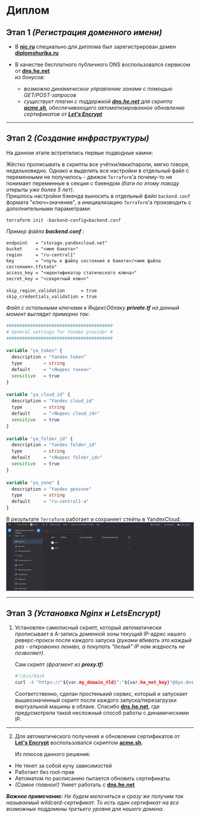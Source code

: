 # Диплом


## Этап 1 *(Регистрация доменного имени)*

- В **[nic.ru](https://nic.ru)** специально для диплома был зарегистрирован домен **[diplomshurika.ru](http://diplomshurika.ru)**

- В качестве бесплатного публичного DNS воспользовался сервисом от **[dns.he.net](https://dns.he.net)**  
  *из бонусов:* 
  - *возможно динамическое управление зонами с помощью GET/POST-запросов*
  - *существует плагин с поддержкой ***[dns.he.net](https://dns.he.net)*** для скрипта ***[acme.sh](https://github.com/acmesh-official/acme.sh)***, обеспечивающего автоматизированное обновление сертификатов от* ***[Let's Encrypt](https://letsencrypt.org/ru/)***

---
## Этап 2 *(Создание инфраструктуры)*
На данном этапе встретились первые подводные камни:

Жёстко прописывать в скрипты все учётки/явки/пароли, мягко говоря, недальновидно. Однако и выделить все настройки в отдельный файл с переменными не получилось - движок `Terraform`'а почему-то не понимает переменные в секции с бэкендом *(баги по этому поводу открыты уже более 5 лет)*.  
Пришлось настройки бэкенда выносить в отдельный файл `backend.conf` формата "ключ=значение", а инициализацию `Terraform`'а производить с дополнительными параметрами:
```
terraform init -backend-config=backend.conf
```
*Пример файла* ***backend.conf*** *:*
```
endpoint   = "storage.yandexcloud.net"
bucket     = "<имя бакета>"
region     = "ru-central1"
key        = "<путь к файлу состояния в бакете>/<имя файла состояния>.tfstate"
access_key = "<идентификатор статического ключа>"
secret_key = "<секретный ключ>"

skip_region_validation      = true
skip_credentials_validation = true
```
*Файл с остальными ключами к ЯндексОблаку ***private.tf*** на данный момент выглядит примерно так:*
```terraform
########################################
# General settings for Yandex provider #
########################################

variable "ya_token" {
  description = "Yandex token"
  type        = string
  default     = "<Яндекс токен>"
  sensitive   = true
}

variable "ya_cloud_id" {
  description = "Yandex cloud_id"
  type        = string
  default     = "<Яндекс cloud_id>"
  sensitive   = true
}

variable "ya_folder_id" {
  description = "Yandex folder_id"
  type        = string
  default     = "<Яндекс folder_id>"
  sensitive   = true
}

variable "ya_zone" {
  description = "Yandex geozone"
  type        = string
  default     = "ru-central1-a"
}
```

В результате `Terraform` работает и сохраняет стейты в YandexCloud:  
![Стейты в S3-хранилище](./pic/diplom_2_1.png)

---
## Этап 3 *(Установка Nginx и LetsEncrypt)*

1. Установлен самописный скрипт, который автоматически прописывает в A-запись доменной зоны текущий IP-адрес нашего реверс-прокси после каждого запуска *(руками вбивать это каждый раз - откровенно лениво, а покупать "белый" IP нам жадность не позволяет)*.

   Сам скрипт *(фрагмент из ***proxy.tf***)*  
   ```bash
   #!/bin/bash
   curl -4 "https://"${var.my_domain_tld}":"${var.he_net_key}"@dyn.dns.he.net/nic/update?hostname="${var.my_domain_tld}
   ```
   Соответственно, сделан простенький сервис, который и запускает вышеозначенный скрипт после каждого запуска/перезагрузки виртуальной машины в облаке.
   Спасибо **[dns.he.net](https://dns.he.net)**, где предусмотрели такой несложный способ работы с динамическими IP.

---
2. Для автоматического получения и обновления сертификатов от **[Let's Encrypt](https://letsencrypt.org/)** воспользовался скриптом **[acme.sh](https://github.com/acmesh-official/acme.sh)**.

   Из плюсов данного решения:
- Не тянет за собой кучу зависимостей
- Работает без root-прав
- Автоматом по расписанию пытается обновить сертификаты.
- *(Самое главное!)* Умеет работать с **[dns.he.net](https://dns.he.net)**

***Важное примечание:*** *Не будем мелочиться и сразу же получим так называемый wildcard-сертификат. То есть один сертификат на все возможные поддомены третьего уровня для нашего домена.*
